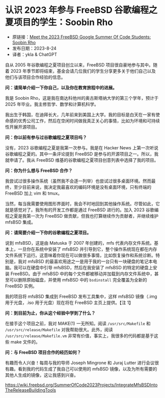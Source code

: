 # 认识 2023 年参与 FreeBSD 谷歌编程之夏项目的学生：Soobin Rho

- 原链接：[Meet the 2023 FreeBSD Google Summer Of Code Students: Soobin Rho](https://freebsdfoundation.org/blog/meet-the-2023-freebsd-google-summer-of-code-students-soobin-rho/)
- 发布日期：2023-8-24
- 译者：ykla & ChatGPT

自从 2005 年谷歌编程之夏项目创立以来，FreeBSD 项目很自豪地参与其中。随着 2023 年季节即将结束，基金会请几位我们的学生分享更多关于他们自己以及他们与该项目合作经验的信息。

**问：请简单介绍一下你自己，以及你在教育旅程中的进展。**

我是 Soobin Rho，这是我在南达科他州的奥古斯塔纳大学的第三个学年，预计于 2025 年毕业。我主修哲学、数学和计算机科学。

我出生于韩国，在迪拜长大，几年前来到美国上大学。我的目标是白天在一家有使命感的优秀公司工作，然后在空闲时间做我真正关心的事情，比如为环境和可持续性开展开源项目。

**问：你以前有参与过谷歌编程之夏项目吗？**

没有，2023 谷歌编程之夏是我第一次参与。我是在 Hacker News 上第一次听说谷歌编程之夏的。其中一条评论提到 FreeBSD 是参与的开源项目之一。所以，我就申请了。我从 FreeBSD 维基的谷歌编程之夏项目创意列表中选择了我的项目。

**问：你为什么想与 FreeBSD 合作？**

我尝试过很多操作系统（虽然我不会逐一列举）也尝试过很多桌面环境。然而最终，至少目前来说，我决定我最喜欢的编码环境是没有桌面环境，只有终端的 FreeBSD 加上 vim 和 tmux。

当然，每当我需要使用图形界面时，我会不时地回到其他操作系统。尽管如此，它就是感觉对了。我所有的开发工作都是通过 FreeBSD 进行的。加入 2023 谷歌编程之夏是我第一次为 FreeBSD 做贡献，但我也打算继续作为贡献者，并继续维护 mfsBSD 集成。

**问：请简要介绍一下你的谷歌编程之夏项目。**

说到 mfsBSD，这是由 Matuska 于 2007 年创建的，mfs 代表内存文件系统。基本上，一旦你在系统中安装了 mfsBSD 并引导到它，整个操作系统现在都在内存文件系统下运行。这意味着你现在可以做很多事情，比如恢复操作和系统诊断。特别是，我对 mfsBSD 的最喜欢用途之一是用于我的一台只有一块硬盘的笔记本电脑。我可以在硬盘中引导 mfsBSD，然后在我安装了 mfsBSD 的特定的硬盘上安装 FreeBSD。由于 mfsBSD 中的每个文件都被移动并加载到内存文件系统中，甚至可以删除原始磁盘，并使用 mfsBSD 中的 `bsdinstall` 完全覆盖为全新的 FreeBSD 实例。

我的项目将 mfsBSD 集成到 FreeBSD 发布工具集中，这样 mfsBSD 镜像（.img 用于光盘，.iso 用于光盘）现在将在 FreeBSD 主页上提供。【注 1】

**问：到目前为止，你从这个经验中学到了什么？**

在接手这个项目之前，我对 MAKE(1) 一无所知。阅读 `/usr/src/Makefile` 和 `/usr/src/release/Makefile` 对我帮助很大。此外，阅读 `/usr/src/release/Makefile.vm` 非常有价值，事实上，我很多的代码都是基于这些 make 文件的。

**问：与 FreeBSD 项目合作的经历如何？**

有趣而令人兴奋！每周与我的导师 Joseph Mingrone 和 Juraj Lutter 进行会议很有趣。看到我的代码生成了我自己可以使用的 mfsBSD 镜像，以及为所有需要的其他人生成的镜像，这让我感到兴奋。


<https://wiki.freebsd.org/SummerOfCode2023Projects/IntegrateMfsBSDIntoTheReleaseBuildingTools>
